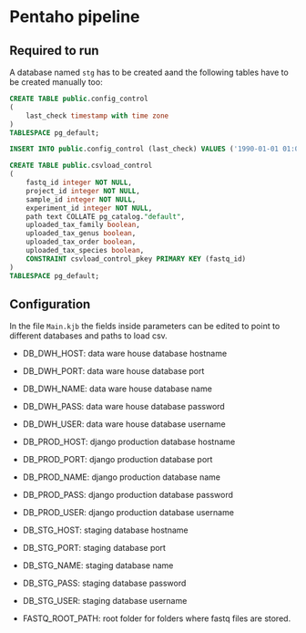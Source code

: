 # Pentaho pipeline

## Required to run

A database named `stg` has to be created aand the following tables have to be created manually too:

```sql
CREATE TABLE public.config_control
(
    last_check timestamp with time zone
)
TABLESPACE pg_default;

INSERT INTO public.config_control (last_check) VALUES ('1990-01-01 01:01:01-03');
```

```sql
CREATE TABLE public.csvload_control
(
    fastq_id integer NOT NULL,
    project_id integer NOT NULL,
    sample_id integer NOT NULL,
    experiment_id integer NOT NULL,
    path text COLLATE pg_catalog."default",
    uploaded_tax_family boolean,
    uploaded_tax_genus boolean,
    uploaded_tax_order boolean,
    uploaded_tax_species boolean,
    CONSTRAINT csvload_control_pkey PRIMARY KEY (fastq_id)
)
TABLESPACE pg_default;
```

## Configuration

In the file `Main.kjb` the fields inside parameters can be edited to point to different databases and paths to load csv.

- DB_DWH_HOST: data ware house database hostname
- DB_DWH_PORT: data ware house database port
- DB_DWH_NAME: data ware house database name
- DB_DWH_PASS: data ware house database password
- DB_DWH_USER: data ware house database username

- DB_PROD_HOST: django production database hostname
- DB_PROD_PORT: django production database port
- DB_PROD_NAME: django production database name
- DB_PROD_PASS: django production database password
- DB_PROD_USER: django production database username

- DB_STG_HOST: staging database hostname
- DB_STG_PORT: staging database port
- DB_STG_NAME: staging database name
- DB_STG_PASS: staging database password
- DB_STG_USER: staging database username

- FASTQ_ROOT_PATH: root folder for folders where fastq files are stored.
